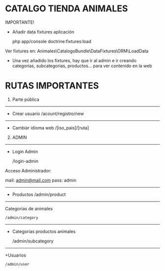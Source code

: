 CATALGO TIENDA ANIMALES
========================

IMPORTANTE!

+ Añadir data fixtures aplicación

	php app/console doctrine:fixtures:load

Ver fixtures en:
	Animales\CatalogoBundle\DataFixtures\ORM\LoadData

+ Una vez añadido los fixtures, hay que ir al admin e ir creando categorias, subcategorias, productos... para ver contenido en la web




RUTAS IMPORTANTES
==================

1) Parte pública
----------------------------------


+ Crear usuario
	/acount/registro/new

------------------------
+ Cambiar idioma web
	/[iso_pais]/[ruta]



2) ADMIN
----------------------------------

+ Login Admin

	/login-admin

Acceso Administrador:

mail:	admin@mail.com
pass:	admin

------------------------
+ Productos
	/admin/product

------------------------
Categorias de animales

	/admin/category
------------------------
+ Categorias productos animales

	/admin/subcategory

------------------------
+Usuarios

	/admin/user






